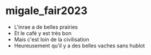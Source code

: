 # migale_fair2023

- L'inrae a de belles prairies
- Et le café y est très bon
- Mais c'est loin de la civilisation
- Heureusement qu'il y a des belles vaches sans hublot
